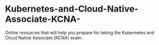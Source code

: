 # Kubernetes-and-Cloud-Native-Associate-KCNA-
Online resources that will help you prepare for taking the  Kubernetes and Cloud Native Associate (KCNA) exam.
